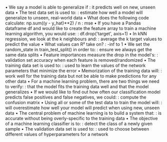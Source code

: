•  We say a model is able to generalize if
: it predicts well on new, unseen data
•  The test data set is used to:
: estimate how well a model will generalize to unseen, real-world data
•  What does the following code calculate: np.sum((y - y_hat)**2) / n
: mse
•  If you have a Pandas dataframe df and would like to create the feature array to train a machine learning algorithm, you would use:
: df.drop('target', axis=1)
•  In kNN regression, we look at the k neighbours and:
: average the k target values to predict the value
•  What values can R² take on?
: -inf to 1
•  We set the random_state in train_test_split() in order to:
: ensure we always get the same data splits
•  Feature importances measure the drop in the model's:
: validation set accuracy when each feature is removed/randomized
•  The training data set is used to:
: used to learn the values of the network parameters that minimize the error
•  Memorization of the training data will:
: work well for the training data but not be able to make predictions for any other data
•  For a machine learning problem, there are two things we need to verify:
: that the model fits the training data well and that the model generalizes
•  If we would like to find out how often our classification model predicts false positives and false negatives, we could:
: compute the confusion matrix
•  Using all or some of the test data to train the model will:
: will overestimate how well your model will predict when using new, unseen data
•  The central problem of machine learning is to build a system that:
: is accurate without being overly-specific to the training data
•  The objective of a machine learning classifier is to:
: detect the class of a newly given sample
•  The validation data set is used to:
: used to choose between different values of hyperparameters for a network

